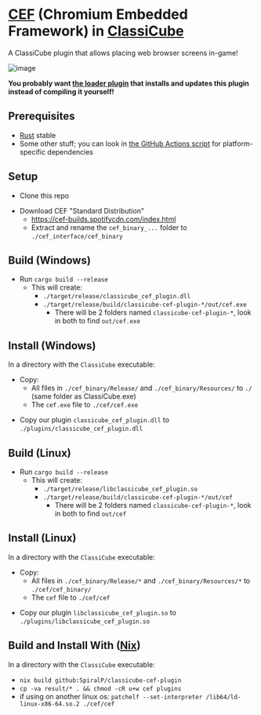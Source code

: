 # [CEF](https://bitbucket.org/chromiumembedded/cef) (Chromium Embedded Framework) in [ClassiCube](https://www.classicube.net/)

A ClassiCube plugin that allows placing web browser screens in-game!

![image](https://i.imgur.com/MyvxVCZ.png)

**You probably want [the loader plugin](https://github.com/SpiralP/classicube-cef-loader-plugin/blob/master/README.md#installing) that installs and updates this plugin instead of compiling it yourself!**

## Prerequisites

- [Rust](https://www.rust-lang.org/) stable
- Some other stuff; you can look in [the GitHub Actions script](.github/workflows/rust.yml) for platform-specific dependencies

## Setup

- Clone this repo

* Download CEF "Standard Distribution"
  - https://cef-builds.spotifycdn.com/index.html
  - Extract and rename the `cef_binary_...` folder to `./cef_interface/cef_binary`

## Build (Windows)

- Run `cargo build --release`
  - This will create:
    - `./target/release/classicube_cef_plugin.dll`
    - `./target/release/build/classicube-cef-plugin-*/out/cef.exe`
      - There will be 2 folders named `classicube-cef-plugin-*`, look in both to find `out/cef.exe`

## Install (Windows)

In a directory with the `ClassiCube` executable:

- Copy:
  - All files in `./cef_binary/Release/` and `./cef_binary/Resources/` to `./` (same folder as ClassiCube.exe)
  - The `cef.exe` file to `./cef/cef.exe`

* Copy our plugin `classicube_cef_plugin.dll` to `./plugins/classicube_cef_plugin.dll`

## Build (Linux)

- Run `cargo build --release`
  - This will create:
    - `./target/release/libclassicube_cef_plugin.so`
    - `./target/release/build/classicube-cef-plugin-*/out/cef`
      - There will be 2 folders named `classicube-cef-plugin-*`, look in both to find `out/cef`

## Install (Linux)

In a directory with the `ClassiCube` executable:

- Copy:
  - All files in `./cef_binary/Release/*` and `./cef_binary/Resources/*` to `./cef/cef_binary/`
  - The `cef` file to `./cef/cef`

* Copy our plugin `libclassicube_cef_plugin.so` to `./plugins/libclassicube_cef_plugin.so`

## Build and Install With ([Nix](https://nixos.org/))

In a directory with the `ClassiCube` executable:

- `nix build github:SpiralP/classicube-cef-plugin`
- `cp -va result/* . && chmod -cR u+w cef plugins`
- if using on another linux os: `patchelf --set-interpreter /lib64/ld-linux-x86-64.so.2 ./cef/cef`
